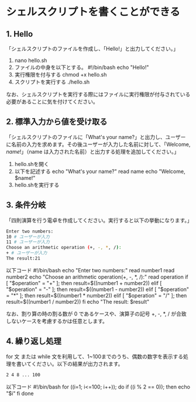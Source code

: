 # シェルスクリプトを書くことができる

## 1. Hello

「シェルスクリプトのファイルを作成し、「Hello!」と出力してください。」
1. nano hello.sh
2. ファイルの中身を以下とする。
    #!/bin/bash
   echo "Hello!"
3. 実行権限を付与する chmod +x hello.sh
4. スクリプトを実行する ./hello.sh

なお、シェルスクリプトを実行する際にはファイルに実行権限が付与されている必要があることに気を付けてください。

## 2. 標準入力から値を受け取る

「シェルスクリプトのファイルに「What's your name?」と出力し、ユーザーに名前の入力を求めます。その後ユーザーが入力した名前に対して、「Welcome, $name!」（$name は入力された名前）と出力する処理を追加してください。」
1. hello.shを開く
2. 以下を記述する
   echo "What's your name?"
   read name
   echo "Welcome, $name!"
3. hello.shを実行する

## 3. 条件分岐

「四則演算を行う電卓を作成してください。実行すると以下の挙動になります。」

```bash
Enter two numbers:
10 # ユーザーが入力
11 # ユーザーが入力
Choose an arithmetic operation (+, -, *, /):
+ # ユーザーが入力
The result:21
```
以下コード
#!/bin/bash
echo "Enter two numbers:"
read number1
read number2
echo "Choose an arithmetic operation(+, -, *, /):"
read operation
if [ "$operation" = "+" ]; then
        result=$((number1 + number2))
elif [ "$operation" = "-" ]; then
        result=$((number1 - number2))
elif [ "$operation" = "*" ]; then
        result=$((number1 * number2))
elif [ "$operation" = "/" ]; then
        result=$((number1 / number2))
fi
echo "The result: $result"

なお、割り算の時の割る数が 0 であるケースや、演算子の記号 +, -, *, / が合致しないケースを考慮するかは任意とします。

## 4. 繰り返し処理

for 文 または while 文を利用して、1~100までのうち、偶数の数字を表示する処理を書いてください。以下の結果が出力されます。

```bash
2 4 8 ... 100
```
以下コード
#!/bin/bash
for ((i=1; i<=100; i++)); do
        if ((i % 2 == 0)); then
                echo "$i"
        fi
done
